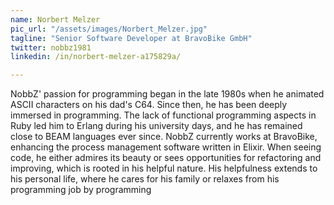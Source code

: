 ```yaml
---
name: Norbert Melzer
pic_url: "/assets/images/Norbert_Melzer.jpg"
tagline: "Senior Software Developer at BravoBike GmbH"
twitter: nobbz1981
linkedin: /in/norbert-melzer-a175829a/

---
```

NobbZ' passion for programming began in the late 1980s when he animated ASCII characters on his dad's C64. Since then, he has been deeply immersed in programming. The lack of functional programming aspects in Ruby led him to Erlang during his university days, and he has remained close to BEAM languages ever since.
NobbZ currently works at BravoBike, enhancing the process management software written in Elixir. When seeing code, he either admires its beauty or sees opportunities for refactoring and improving, which is rooted in his helpful nature. 
His helpfulness extends to his personal life, where he cares for his family or relaxes from his programming job by programming
